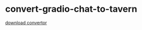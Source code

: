# convert-gradio-chat-to-tavern

[download convertor](https://github.com/BeQaSSS/convert-gradio-chat-to-tavern/archive/refs/heads/main.zip)
